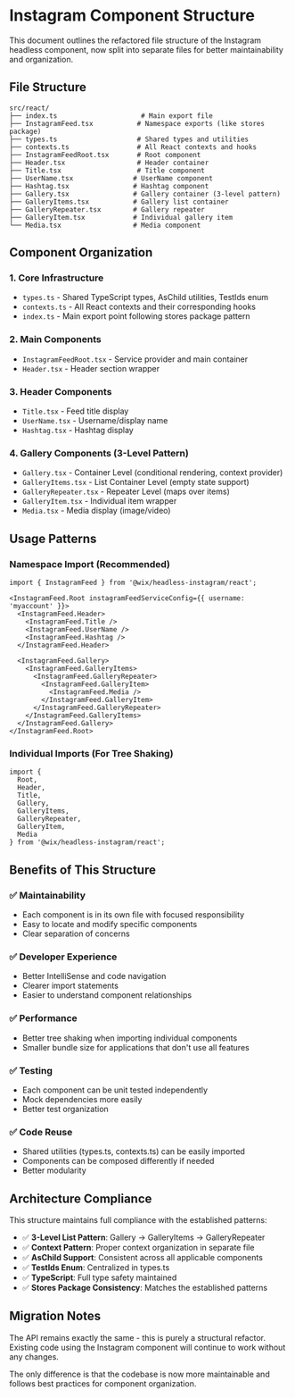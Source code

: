 # Instagram Component Structure

This document outlines the refactored file structure of the Instagram headless component, now split into separate files for better maintainability and organization.

## File Structure

```
src/react/
├── index.ts                     # Main export file
├── InstagramFeed.tsx           # Namespace exports (like stores package)
├── types.ts                    # Shared types and utilities
├── contexts.ts                 # All React contexts and hooks
├── InstagramFeedRoot.tsx       # Root component
├── Header.tsx                  # Header container
├── Title.tsx                   # Title component
├── UserName.tsx               # UserName component
├── Hashtag.tsx                # Hashtag component
├── Gallery.tsx                # Gallery container (3-level pattern)
├── GalleryItems.tsx           # Gallery list container
├── GalleryRepeater.tsx        # Gallery repeater
├── GalleryItem.tsx            # Individual gallery item
└── Media.tsx                  # Media component
```

## Component Organization

### 1. **Core Infrastructure**
- `types.ts` - Shared TypeScript types, AsChild utilities, TestIds enum
- `contexts.ts` - All React contexts and their corresponding hooks
- `index.ts` - Main export point following stores package pattern

### 2. **Main Components**
- `InstagramFeedRoot.tsx` - Service provider and main container
- `Header.tsx` - Header section wrapper

### 3. **Header Components**
- `Title.tsx` - Feed title display
- `UserName.tsx` - Username/display name
- `Hashtag.tsx` - Hashtag display

### 4. **Gallery Components (3-Level Pattern)**
- `Gallery.tsx` - Container Level (conditional rendering, context provider)
- `GalleryItems.tsx` - List Container Level (empty state support)
- `GalleryRepeater.tsx` - Repeater Level (maps over items)
- `GalleryItem.tsx` - Individual item wrapper
- `Media.tsx` - Media display (image/video)

## Usage Patterns

### Namespace Import (Recommended)
```tsx
import { InstagramFeed } from '@wix/headless-instagram/react';

<InstagramFeed.Root instagramFeedServiceConfig={{ username: 'myaccount' }}>
  <InstagramFeed.Header>
    <InstagramFeed.Title />
    <InstagramFeed.UserName />
    <InstagramFeed.Hashtag />
  </InstagramFeed.Header>

  <InstagramFeed.Gallery>
    <InstagramFeed.GalleryItems>
      <InstagramFeed.GalleryRepeater>
        <InstagramFeed.GalleryItem>
          <InstagramFeed.Media />
        </InstagramFeed.GalleryItem>
      </InstagramFeed.GalleryRepeater>
    </InstagramFeed.GalleryItems>
  </InstagramFeed.Gallery>
</InstagramFeed.Root>
```

### Individual Imports (For Tree Shaking)
```tsx
import {
  Root,
  Header,
  Title,
  Gallery,
  GalleryItems,
  GalleryRepeater,
  GalleryItem,
  Media
} from '@wix/headless-instagram/react';
```

## Benefits of This Structure

### ✅ **Maintainability**
- Each component is in its own file with focused responsibility
- Easy to locate and modify specific components
- Clear separation of concerns

### ✅ **Developer Experience**
- Better IntelliSense and code navigation
- Clearer import statements
- Easier to understand component relationships

### ✅ **Performance**
- Better tree shaking when importing individual components
- Smaller bundle size for applications that don't use all features

### ✅ **Testing**
- Each component can be unit tested independently
- Mock dependencies more easily
- Better test organization

### ✅ **Code Reuse**
- Shared utilities (types.ts, contexts.ts) can be easily imported
- Components can be composed differently if needed
- Better modularity

## Architecture Compliance

This structure maintains full compliance with the established patterns:

- ✅ **3-Level List Pattern**: Gallery → GalleryItems → GalleryRepeater
- ✅ **Context Pattern**: Proper context organization in separate file
- ✅ **AsChild Support**: Consistent across all applicable components
- ✅ **TestIds Enum**: Centralized in types.ts
- ✅ **TypeScript**: Full type safety maintained
- ✅ **Stores Package Consistency**: Matches the established patterns

## Migration Notes

The API remains exactly the same - this is purely a structural refactor. Existing code using the Instagram component will continue to work without any changes.

The only difference is that the codebase is now more maintainable and follows best practices for component organization.
